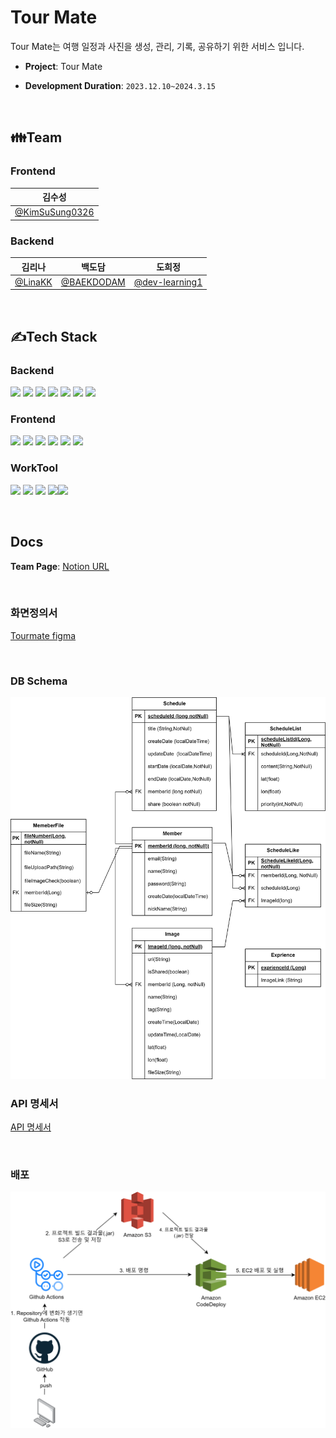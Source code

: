 # Tour Mate

Tour Mate는 여행 일정과 사진을 생성, 관리, 기록, 공유하기 위한 서비스 입니다.

- **Project**: Tour Mate

- **Development Duration**: `2023.12.10~2024.3.15`

</br>

## 👪Team

### Frontend
| 김수성                                             |         
|---------------------------------------------------|
| [@KimSuSung0326](https://github.com/KimSuSung0326)|

### Backend
| 김리나                                             |백도담                                             |도희정                                             |  
|:---------------------------------------------------:|:---------------------------------------------------:|:---------------------------------------------------:|
| [@LinaKK](https://github.com/LinaKK)| [@BAEKDODAM](https://github.com/BAEKDODAM)| [@dev-learning1](https://github.com/dev-learning1) |

</br>


## ✍Tech Stack

### Backend
<img src="https://img.shields.io/badge/Java-437291?style=for-the-badge&logo=OpenJDK&logoColor=white"> <img src="https://img.shields.io/badge/Spring_boot-6DB33F?style=for-the-badge&logo=Springboot&logoColor=white"> <img src="https://img.shields.io/badge/Spring_Security-6DB33F?style=for-the-badge&logo=SpringSecurity&logoColor=white"> <img src="https://img.shields.io/badge/IntelliJ-000000?style=for-the-badge&logo=intellijidea&logoColor=white"> <img src ="https://img.shields.io/badge/Spring_Data_JPA-6DB33F?style=for-the-badge&logo=Springboot&logoColor=white"> <img src ="https://img.shields.io/badge/Github_Actions-2088FF?style=for-the-badge&logo=GithubActions&logoColor=white" > <img src ="https://img.shields.io/badge/AWS-232F3E?style=for-the-badge&logo=amazonAWS&logoColor=white">

### Frontend
<img src="https://img.shields.io/badge/Javascript-F7DF1E?style=for-the-badge&logo=javascript&logoColor=white"> <img src="https://img.shields.io/badge/React-61DAFB?style=for-the-badge&logo=React&logoColor=white"> <img src="https://img.shields.io/badge/Html-E34F26?style=for-the-badge&logo=Html5&logoColor=white"> <img src="https://img.shields.io/badge/Javascript-aqua?style=for-the-badge&logo=typescript&logoColor=white"> <img src ="https://img.shields.io/badge/CSS3-1572B6?style=for-the-badge&logo=css3&logoColor=white" > <img src ="https://img.shields.io/badge/jotai-black?style=for-the-badge&logo=jotai&logoColor=white">

### WorkTool
<img src="https://img.shields.io/badge/Git-F05032?style=for-the-badge&logo=git&logoColor=white"> <img src="https://img.shields.io/badge/GitHub-181717?style=for-the-badge&logo=github&logoColor=white"> <img src="https://img.shields.io/badge/Notion-000000?style=for-the-badge&logo=notion&logoColor=white"> <img src="https://img.shields.io/badge/Zoom-2D8CFF?style=for-the-badge&logo=zoom&logoColor=white"><img src="https://img.shields.io/badge/Discord-004C99?style=for-the-badge&logo=Discord&logoColor=white">

</br>

## Docs
**Team Page**: [Notion URL](https://www.notion.so/8b4a7f6ee94f484e80258962fa46e41b)

</br>

### 화면정의서
[Tourmate figma](https://www.figma.com/file/PCGlNKOdIgeRHEdlxunX2w/Untitled?type=design&mode=design&t=RoJ5AGkCDePwRaXs-1)

</br>

### DB Schema
<img src="img/db.png">

</br>

### API 명세서
[API 명세서](http://tm.greennare.store/swagger-ui/#/)

</br>

### 배포
<img src="img/배포.png">
